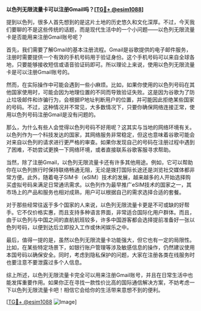 **以色列无限流量卡可以注册Gmail吗？[[TG💪+ @esim1088](https://t.me/s/esim1088)]**

提到以色列，很多人首先想到的是这片土地的历史悠久和文化深厚。不过，今天我们要聊的不是这些传统的话题，而是现代生活中的一个小问题——以色列无限流量卡是否能用来注册Gmail账号呢？

首先，我们需要了解Gmail的基本注册流程。Gmail是谷歌提供的电子邮件服务，注册时需要提供一个有效的手机号码用于验证身份。这个手机号码可以来自全球各地，只要能够接收短信或语音验证码即可。所以理论上来说，使用以色列无限流量卡是可以注册Gmail账号的。

然而，在实际操作中可能会遇到一些小麻烦。比如，如果你使用的以色列号码在其他国家使用时，可能会因为地理位置的不同而导致验证失败。这是因为谷歌为了防止垃圾邮件和诈骗行为，会根据IP地址判断用户的位置，并可能因此拒绝某些国家的号码。不过，这种情况并不常见，大多数情况下，只要你确保网络连接正常，使用以色列号码注册Gmail是没有问题的。

那么，为什么有些人会觉得以色列号码不好用呢？这其实与当地的网络环境有关。以色列作为一个科技发达的国家，其网络服务非常稳定，但这也意味着谷歌可能会对来自以色列的请求进行更严格的审查。如果你发现自己的号码在注册过程中遇到了困难，不妨尝试更换一下网络环境，或者直接联系谷歌客服寻求帮助。

当然，除了注册Gmail，以色列无限流量卡还有许多其他用途。例如，它可以帮助你在以色列旅行时保持联络畅通无阻，无论是拨打国际长途还是浏览社交媒体都非常方便。此外，随着电子SIM卡（eSIM）技术的发展，越来越多的人开始选择购买虚拟号码来满足日常通讯需求。以色列作为最早推广eSIM技术的国家之一，其市场上的产品和服务也相对成熟，用户可以根据自己的需求选择合适的套餐。

对于那些经常往返于多个国家的人来说，以色列无限流量卡更是不可或缺的好帮手。它不仅价格实惠，而且支持多种语言界面，非常适合国际化用户群体。而且，由于以色列与中国之间的直航航班较多，许多中国游客都会选择提前准备好一张以色列号码，以便到达后立即投入工作或休闲娱乐之中。

最后，值得一提的是，虽然以色列无限流量卡功能强大，但它也有一定的局限性。比如，在某些特定场景下，如银行账户管理等涉及敏感信息的操作，仍然建议使用本国号码以确保安全。同时，考虑到隐私保护的问题，大家在注册各类在线服务时也要注意不要泄露过多个人信息。

综上所述，以色列无限流量卡完全可以用来注册Gmail账号，并且在日常生活中也能发挥重要作用。如果你正在寻找一款性价比高的国际通信解决方案，不妨考虑一下以色列无限流量卡吧！相信它会给你的生活带来意想不到的便利。

[[TG💪+ @esim1088](https://t.me/s/esim1088) ![Image](https://i.postimg.cc/4NQfJmqS/Snipaste-2025-05-13-00-14-12.png)]